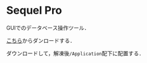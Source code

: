# Sequel Pro

GUIでのデータベース操作ツール．

[こちら](https://sequelpro.com/download)からダンロードする．

ダウンロードして，解凍後`/Application`配下に配置する．
